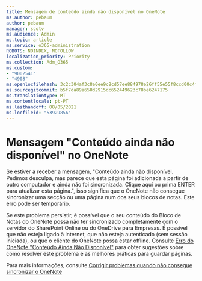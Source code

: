 ```yaml
---
title: Mensagem de conteúdo ainda não disponível no OneNote
ms.author: pebaum
author: pebaum
manager: scotv
ms.audience: Admin
ms.topic: article
ms.service: o365-administration
ROBOTS: NOINDEX, NOFOLLOW
localization_priority: Priority
ms.collection: Adm_O365
ms.custom:
- "9002541"
- "4908"
ms.openlocfilehash: 3c2c304af3c8e0ee9c8cd57ee884978e26ff55e55f8ccd00c4f72966186fcd3b
ms.sourcegitcommit: b5f7da89a650d2915dc652449623c78be6247175
ms.translationtype: MT
ms.contentlocale: pt-PT
ms.lasthandoff: 08/05/2021
ms.locfileid: "53929856"
---
```

# <a name="content-not-yet-available-message-in-onenote"></a>Mensagem "Conteúdo ainda não disponível" no OneNote

Se estiver a receber a mensagem, "Conteúdo ainda não disponível. Pedimos desculpa, mas parece que esta página foi adicionada a partir de outro computador e ainda não foi sincronizada. Clique aqui ou prima ENTER para atualizar esta página.", isso significa que o OneNote não consegue sincronizar uma secção ou uma página num dos seus blocos de notas. Este erro pode ser temporário.

Se este problema persistir, é possível que o seu conteúdo do Bloco de Notas do OneNote possa não ter sincronizado completamente com o servidor do SharePoint Online ou do OneDrive para Empresas. É possível que não esteja ligado à Internet, que não esteja autenticado (sem sessão iniciada), ou que o cliente do OneNote possa estar offline. Consulte [Erro do OneNote "Conteúdo Ainda Não Disponível"](https://docs.microsoft.com/office/troubleshoot/onenote/onenote-error-content-not-yet-available) para obter sugestões sobre como resolver este problema e as melhores práticas para guardar páginas.

Para mais informações, consulte [Corrigir problemas quando não consegue sincronizar o OneNote](https://support.office.com/article/Fix-issues-when-you-can-t-sync-OneNote-299495ef-66d1-448f-90c1-b785a6968d45)
